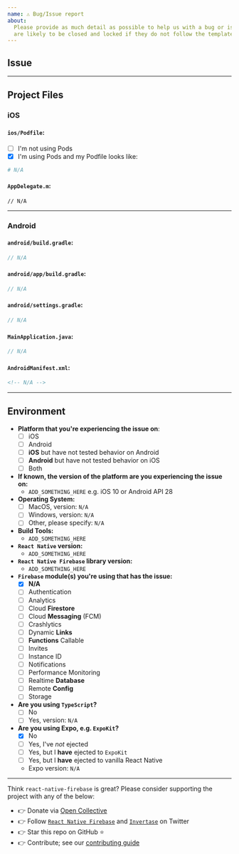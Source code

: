 ```yaml
---
name: ⚠️ Bug/Issue report
about:
  Please provide as much detail as possible to help us with a bug or issue. Issues
  are likely to be closed and locked if they do not follow the template.
---
```


<!---
Hello there you awesome person;
This issue list of this repo is exclusively for bug reports.

1) For feature requests please visit our [Feature Request Board](https://boards.invertase.io/react-native-firebase).
2) For questions and support please use our Discord chat: https://discord.gg/C9aK28N or Stack Overflow: https://stackoverflow.com/questions/tagged/react-native-firebase
3) If this is a setup issue then please make sure you've correctly followed the setup guides, most setup issues such as 'duplicate dex files', 'default app has not been initialized' etc are all down to an incorrect setup as the guides haven't been correctly followed.
-->

<!-- NOTE: You can change any of the `[ ]` to `[x]` to mark an option(s) as selected -->

<!-- PLEASE DO NOT REMOVE ANY SECTIONS FROM THIS ISSUE TEMPLATE   -->
<!--   Leave them as they are if they're irrelevant to your issue -->

## Issue

<!-- Please describe your issue here --^ and provide as much detail as you can. -->
<!-- Include code snippets that show your usages of the library in the context of your project. -->
<!-- Snippets that also show how and where the library is imported in JS are useful to debug issues relating to importing or methods not found issues -->

---

## Project Files

<!-- Provide the contents of key project files which will help to debug -->
<!--     For Example: -->
<!--        - iOS: `Podfile` contents. -->
<!--        - Android: `android/build.gradle` contents. -->
<!--        - Android: `android/app/build.gradle` contents. -->
<!--        - Android: `AndroidManifest.xml` contents. -->

<!-- ADD THE CONTENTS OF THE FILES IN THE PROVIDED CODE BLOCKS BELOW -->

### iOS

#### `ios/Podfile`:

- [ ] I'm not using Pods
- [x] I'm using Pods and my Podfile looks like:

```ruby
# N/A
```

#### `AppDelegate.m`:

```objc
// N/A
```

---

### Android

#### `android/build.gradle`:

```groovy
// N/A
```

#### `android/app/build.gradle`:

```groovy
// N/A
```

#### `android/settings.gradle`:

```groovy
// N/A
```

#### `MainApplication.java`:

```java
// N/A
```

#### `AndroidManifest.xml`:

```xml
<!-- N/A -->
```

---

## Environment

<!-- change `[ ]` to `[x]` to select an option(s) -->

- **Platform that you're experiencing the issue on**:
  - [ ] iOS
  - [ ] Android
  - [ ] **iOS** but have not tested behavior on Android
  - [ ] **Android** but have not tested behavior on iOS
  - [ ] Both
- **If known, the version of the platform are you experiencing the issue on:**
  - `ADD_SOMETHING_HERE` e.g. iOS 10 or Android API 28
- **Operating System:**
  - [ ] MacOS, version: `N/A`
  - [ ] Windows, version: `N/A`
  - [ ] Other, please specify: `N/A`
- **Build Tools:**
  - `ADD_SOMETHING_HERE`
- **`React Native` version:**
  - `ADD_SOMETHING_HERE`
- **`React Native Firebase` library version:**
  - `ADD_SOMETHING_HERE`
- **`Firebase` module(s) you're using that has the issue:**
  - [x] **N/A**
  - [ ] Authentication
  - [ ] Analytics
  - [ ] Cloud **Firestore**
  - [ ] Cloud **Messaging** (FCM)
  - [ ] Crashlytics
  - [ ] Dynamic **Links**
  - [ ] **Functions** Callable
  - [ ] Invites
  - [ ] Instance ID
  - [ ] Notifications
  - [ ] Performance Monitoring
  - [ ] Realtime **Database**
  - [ ] Remote **Config**
  - [ ] Storage
- **Are you using `TypeScript`?**
  - [ ] No
  - [ ] Yes, version: `N/A`
- **Are you using Expo, e.g. `ExpoKit`?**
  - [x] No
  - [ ] Yes, I've _not_ ejected
  - [ ] Yes, but I **have** ejected to `ExpoKit`
  - [ ] Yes, but I **have** ejected to vanilla React Native
  - Expo version: `N/A`

<!-- Thanks for reading this far down ❤️  -->
<!-- High quality, detailed issues are much easier and quicker to triage for maintainers -->

<!-- For bonus points, if you put a 🔥 (:fire:) emojii inside at the start of the issue description we'll know -->
<!-- that you took the time to fill this out correctly, or, at least read this far -->

---

Think `react-native-firebase` is great? Please consider supporting the project with any of the below:

- 👉 Donate via [Open Collective](https://opencollective.com/react-native-firebase/donate)
- 👉 Follow [`React Native Firebase`](https://twitter.com/rnfirebase) and [`Invertase`](https://twitter.com/invertaseio) on Twitter
- 👉 Star this repo on GitHub ⭐️
- 👉 Contribute; see our [contributing guide](/CONTRIBUTING.md)

